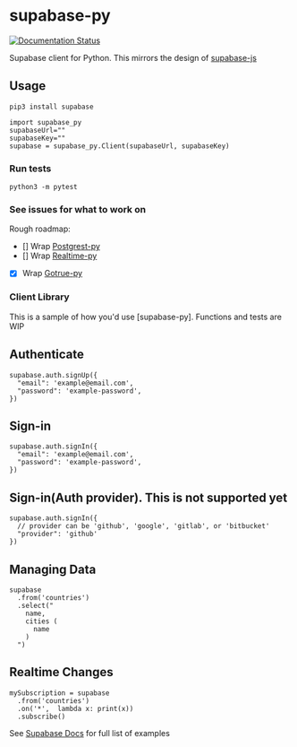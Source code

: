 # supabase-py

[![Documentation Status](https://readthedocs.org/projects/gotrue-py/badge/?version=latest)](https://gotrue-py.readthedocs.io/en/latest/?badge=latest)

Supabase client for Python. This mirrors the design of [supabase-js](https://github.com/supabase/supabase-js/blob/master/README.md)

## Usage

`pip3 install supabase`


```
import supabase_py
supabaseUrl=""
supabaseKey=""
supabase = supabase_py.Client(supabaseUrl, supabaseKey)
```

### Run tests
`python3 -m pytest`

### See issues for what to work on

Rough roadmap:
- [] Wrap [Postgrest-py](https://github.com/supabase/postgrest-py/)
- [] Wrap [Realtime-py](https://github.com/supabase/realtime-py)
- [x] Wrap [Gotrue-py](https://github.com/J0/gotrue-py)



### Client Library

This is a sample of how you'd use [supabase-py]. Functions and tests are WIP


## Authenticate 
```
supabase.auth.signUp({
  "email": 'example@email.com',
  "password": 'example-password',
})
```


## Sign-in
```
supabase.auth.signIn({
  "email": 'example@email.com',
  "password": 'example-password',
})
```


## Sign-in(Auth provider). This is not supported yet
```
supabase.auth.signIn({
  // provider can be 'github', 'google', 'gitlab', or 'bitbucket'
  "provider": 'github'
})
```


## Managing Data
```
supabase
  .from('countries')
  .select("
    name,
    cities (
      name
    )
  ")
```

## Realtime Changes
```
mySubscription = supabase
  .from('countries')
  .on('*',  lambda x: print(x))
  .subscribe()
  ```
See [Supabase Docs](https://supabase.io/docs/guides/client-libraries) for full list of examples